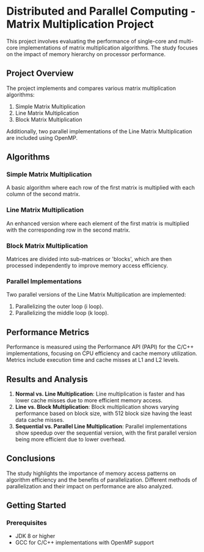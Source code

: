 # Distributed and Parallel Computing - Matrix Multiplication Project

This project involves evaluating the performance of single-core and multi-core implementations of matrix multiplication algorithms. The study focuses on the impact of memory hierarchy on processor performance.

## Project Overview

The project implements and compares various matrix multiplication algorithms:
1. Simple Matrix Multiplication
2. Line Matrix Multiplication
3. Block Matrix Multiplication

Additionally, two parallel implementations of the Line Matrix Multiplication are included using OpenMP.

## Algorithms

### Simple Matrix Multiplication
A basic algorithm where each row of the first matrix is multiplied with each column of the second matrix.

### Line Matrix Multiplication
An enhanced version where each element of the first matrix is multiplied with the corresponding row in the second matrix.

### Block Matrix Multiplication
Matrices are divided into sub-matrices or 'blocks', which are then processed independently to improve memory access efficiency.

### Parallel Implementations
Two parallel versions of the Line Matrix Multiplication are implemented:
1. Parallelizing the outer loop (i loop).
2. Parallelizing the middle loop (k loop).

## Performance Metrics

Performance is measured using the Performance API (PAPI) for the C/C++ implementations, focusing on CPU efficiency and cache memory utilization. Metrics include execution time and cache misses at L1 and L2 levels.

## Results and Analysis

1. **Normal vs. Line Multiplication**: Line multiplication is faster and has lower cache misses due to more efficient memory access.
2. **Line vs. Block Multiplication**: Block multiplication shows varying performance based on block size, with 512 block size having the least data cache misses.
3. **Sequential vs. Parallel Line Multiplication**: Parallel implementations show speedup over the sequential version, with the first parallel version being more efficient due to lower overhead.

## Conclusions

The study highlights the importance of memory access patterns on algorithm efficiency and the benefits of parallelization. Different methods of parallelization and their impact on performance are also analyzed.

## Getting Started

### Prerequisites

- JDK 8 or higher
- GCC for C/C++ implementations with OpenMP support

